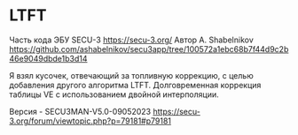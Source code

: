 # LTFT
Часть кода ЭБУ SECU-3 https://secu-3.org/
Автор A. Shabelnikov
https://github.com/ashabelnikov/secu3app/tree/100572a1ebc68b7f44d9c2b46e9049dbde1b3d14

Я взял кусочек, отвечающий за топливную коррекцию, с целью добавления другого алгоритма LTFT.
Долговременная коррекция таблицы VE с использованием двойной интерполяции.

Версия - SECU3MAN-V5.0-09052023
https://secu-3.org/forum/viewtopic.php?p=79181#p79181
